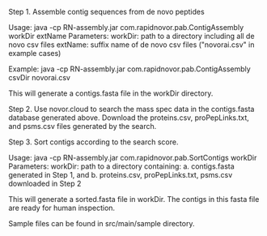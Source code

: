 Step 1. Assemble contig sequences from de novo peptides

Usage: 
   java -cp RN-assembly.jar com.rapidnovor.pab.ContigAssembly workDir extName
Parameters: 
   workDir: path to a directory including all de novo csv files
   extName: suffix name of de novo csv files ("novorai.csv" in example cases)

Example: 
   java -cp RN-assembly.jar com.rapidnovor.pab.ContigAssembly csvDir novorai.csv

This will generate a contigs.fasta file in the workDir directory.

Step 2. Use novor.cloud to search the mass spec data in the contigs.fasta database generated above. 
Download the proteins.csv, proPepLinks.txt, and psms.csv files generated by the search. 

Step 3. Sort contigs according to the search score.

Usage: 
   java -cp RN-assembly.jar com.rapidnovor.pab.SortContigs workDir
Parameters:
   workDir: path to a directory containing: 
            a. contigs.fasta generated in Step 1, and 
            b. proteins.csv, proPepLinks.txt, psms.csv downloaded in Step 2

This will generate a sorted.fasta file in workDir. The contigs in this fasta file are ready for human inspection.

Sample files can be found in src/main/sample directory.

 
